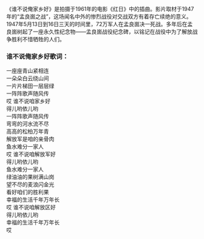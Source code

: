 

《谁不说俺家乡好》是拍摄于1961年的电影《红日》中的插曲。影片取材于1947年的“孟良崮之战”，这场闻名中外的惨烈战役对交战双方有着存亡续绝的意义。1947年5月13日到16日三天的时间里，72万军人在孟良崮决一死战。多年后在孟良崮树起了一座永久性纪念物——孟良崮战役纪念碑，以铭记在战役中为了解放战争胜利不惜牺牲的人们。

### 谁不说俺家乡好歌词：

一座座青山紧相连  
一朵朵白云绕山间  
一片片梯田一层层绿  
一阵阵歌声随风传  
哎 谁不说咱家乡好  
得儿哟依儿哟  
一阵阵歌声随风传  
弯弯的河水流不尽  
高高的松柏万年青  
解放军是咱的亲骨肉  
鱼水难分一家人  
哎 谁不说咱解放军好  
得儿哟依儿哟  
鱼水难分一家人  
绿油油的果树满山岗  
望不尽的麦浪闪金光  
看好咱们的胜利果  
幸福的生活千年万年长  
哎 谁不说咱解放区好  
得儿哟依儿哟  
幸福的生活千年万年长  
哎

